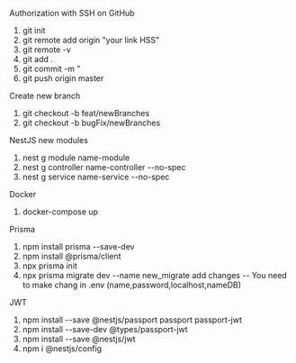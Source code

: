 Authorization with SSH on GitHub
1. git init
2. git remote add origin "your link HSS"
3. git remote -v
4. git add .
5. git commit -m "
6. git push origin master

Create new branch
1. git checkout -b feat/newBranches
2. git checkout -b bugFix/newBranches

NestJS new modules
1. nest g module name-module
2. nest g controller name-controller --no-spec
3. nest g service name-service --no-spec

Docker
1. docker-compose up

Prisma

1. npm install prisma --save-dev
2. npm install @prisma/client
3. npx prisma init
4. npx prisma migrate dev  --name new_migrate   add changes
-- You need to make chang in .env (name,password,localhost,nameDB)

JWT

1. npm install --save @nestjs/passport passport passport-jwt
2. npm install --save-dev @types/passport-jwt
3. npm install --save @nestjs/jwt
4. npm i @nestjs/config
